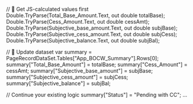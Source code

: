 // 🔹 Get JS-calculated values first
Double.TryParse(Total_Base_Amount.Text, out double totalBase);
Double.TryParse(Cess_Amount.Text, out double cessAmt);
Double.TryParse(Subjective_base_amount.Text, out double subjBase);
Double.TryParse(Subjective_cess_amount.Text, out double subjCess);
Double.TryParse(Subjective_balance.Text, out double subjBal);

// 🔹 Update dataset
var summary = PageRecordDataSet.Tables["App_BOCW_Summary"].Rows[0];
summary["Total_Base_Amount"] = totalBase;
summary["Cess_Amount"] = cessAmt;
summary["Subjective_base_amount"] = subjBase;
summary["Subjective_cess_amount"] = subjCess;
summary["Subjective_balance"] = subjBal;

// Continue your existing logic
summary["Status"] = "Pending with CC";
...
